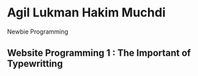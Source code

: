 # Agil Lukman Hakim Muchdi
Newbie Programming

## **Website Programming 1 : The Important of Typewritting**

